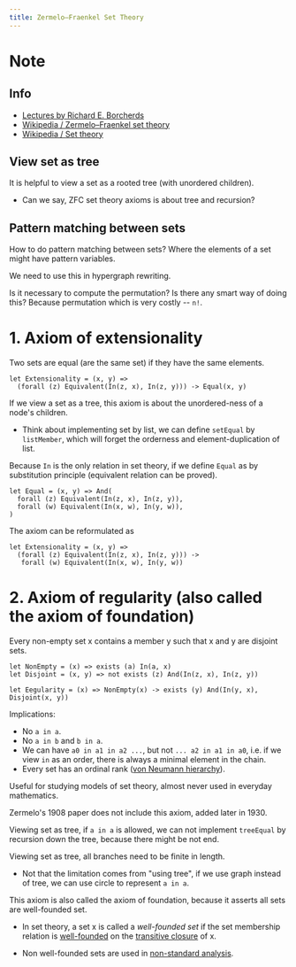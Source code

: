 ```yaml
---
title: Zermelo–Fraenkel Set Theory
---
```


# Note

## Info

- [Lectures by Richard E. Borcherds](https://www.youtube.com/playlist?list=PL8yHsr3EFj52EKVgPi-p50fRP2_SbG2oi)
- [Wikipedia / Zermelo–Fraenkel set theory](https://en.wikipedia.org/wiki/Zermelo%E2%80%93Fraenkel_set_theory)
- [Wikipedia / Set theory](https://en.wikipedia.org/wiki/Set_theory)

## View set as tree

It is helpful to view a set as a rooted tree (with unordered children).

- Can we say, ZFC set theory axioms is about tree and recursion?

## Pattern matching between sets

How to do pattern matching between sets?
Where the elements of a set might have pattern variables.

We need to use this in hypergraph rewriting.

Is it necessary to compute the permutation?
Is there any smart way of doing this?
Because permutation which is very costly -- `n!`.

# 1. Axiom of extensionality

Two sets are equal (are the same set) if they have the same elements.

```cicada
let Extensionality = (x, y) =>
  (forall (z) Equivalent(In(z, x), In(z, y))) -> Equal(x, y)
```

If we view a set as a tree,
this axiom is about the unordered-ness of a node's children.

- Think about implementing set by list,
  we can define `setEqual` by `listMember`,
  which will forget the orderness and element-duplication of list.

Because `In` is the only relation in set theory,
if we define `Equal` as by substitution principle
(equivalent relation can be proved).

```cicada
let Equal = (x, y) => And(
  forall (z) Equivalent(In(z, x), In(z, y)),
  forall (w) Equivalent(In(x, w), In(y, w)),
)
```

The axiom can be reformulated as

```cicada
let Extensionality = (x, y) =>
  (forall (z) Equivalent(In(z, x), In(z, y))) ->
   forall (w) Equivalent(In(x, w), In(y, w))
```

# 2. Axiom of regularity (also called the axiom of foundation)

Every non-empty set x contains a member y such that x and y are disjoint sets.

```cicada
let NonEmpty = (x) => exists (a) In(a, x)
let Disjoint = (x, y) => not exists (z) And(In(z, x), In(z, y))

let Eegularity = (x) => NonEmpty(x) -> exists (y) And(In(y, x), Disjoint(x, y))
```

Implications:

- No `a in a`.
- No `a in b` and `b in a`.
- We can have `a0 in a1 in a2 ...`, but not `... a2 in a1 in a0`,
  i.e. if we view `in` as an order,
  there is always a minimal element in the chain.
- Every set has an ordinal rank
  ([von Neumann hierarchy](https://en.wikipedia.org/wiki/Von_Neumann_universe)).

Useful for studying models of set theory,
almost never used in everyday mathematics.

Zermelo's 1908 paper does not include this axiom, added later in 1930.

Viewing set as tree, if `a in a` is allowed,
we can not implement `treeEqual` by recursion down the tree,
because there might be not end.

Viewing set as tree, all branches need to be finite in length.

- Not that the limitation comes from "using tree",
  if we use graph instead of tree,
  we can use circle to represent `a in a`.

This axiom is also called the axiom of foundation,
because it asserts all sets are well-founded set.

- In set theory, a set x is called a _well-founded set_ if the set
  membership relation is [well-founded](https://en.wikipedia.org/wiki/Well-founded_relation)
  on the [transitive closure](https://en.wikipedia.org/wiki/Transitive_set) of x.

- Non well-founded sets are used in [non-standard analysis](https://en.wikipedia.org/wiki/Nonstandard_analysis).
